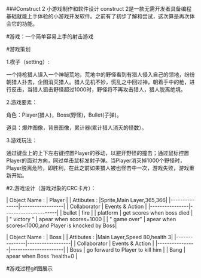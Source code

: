 ###Construct 2 小游戏制作和软件设计
construct 2是一款无需开发者具备编程基础就能上手体验的小游戏开发软件。之前有了初步了解和尝试，这次算是再次体会它的功能。

#游戏：一个简单容易上手的射击游戏

#游戏策划

1.楔子（setting）:

一个持枪猎人误入一个神秘荒地，荒地中的野怪看到有猎人侵入自己的领地，纷纷朝猎人扑去，企图消灭猎人。猎人见机不妙，慌乱之中回过神，朝着手中的枪，进行反击，当猎人狙击野怪超过1000时，野怪将不再攻击猎人，猎人脱离绝境。

2.游戏要素：

角色：Player(猎人)，Boss(野怪)，Bullet(子弹)。

道具：爆炸图像，背景图像，累计器(累计猎人消灭的怪数）。

3.游戏玩法：

通过键盘上的上下左右键控置Player的移动，以避开野怪的撞击；通过鼠标控置Player的面对方向，同过单击鼠标发射子弹。当Player消灭掉1000个野怪时，Player脱离危险，即胜利，在此之前如果猎人被也怪击中一次，游戏失败，游戏重新开始。

#2.游戏设计（游戏对象的CRC卡片）：

| Object Name :  |  Player   |
| Attibutes   :  |Sprite,Main Layer,365,366|
|---------------|------------------|
|  Collaborator  |    Events & Action  |
|----------------|----------------------|
|      bullet    |      fire            | 
|    platform    |   get scores when boss died |
|    " victory  "   |  apear when scores=1000 |
|   " game over"   |    apear when scores<1000,and Player is knocked by Boss|

| Object Name :  |  Boss          |
| Attibutes   :  |Main Layer,Speed 80,health 3|
|---------------|------------------|
|  Collaborator  |    Events & Action  |
|----------------|----------------------|
|       Boss     |   go forward to Player to kill him | 
|       Bang       |    apear  when Boss 'health=0     |
      

#游戏过程gif图展示
